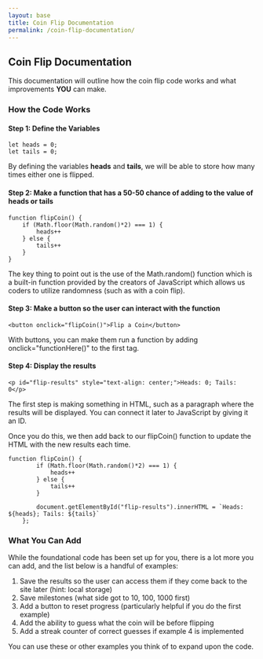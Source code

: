```yaml
---
layout: base
title: Coin Flip Documentation
permalink: /coin-flip-documentation/
---
```


## Coin Flip Documentation
This documentation will outline how the coin flip code works and what improvements **YOU** can make.


### How the Code Works

#### Step 1: Define the Variables
```
let heads = 0;
let tails = 0;
```

By defining the variables **heads** and **tails**, we will be able to store how many times either one is flipped.


#### Step 2: Make a function that has a 50-50 chance of adding to the value of heads or tails
```
function flipCoin() {
    if (Math.floor(Math.random()*2) === 1) {
        heads++
    } else {
        tails++
    }
}
```
The key thing to point out is the use of the Math.random() function which is a built-in function provided by the creators of JavaScript which allows us coders to utilize randomness (such as with a coin flip).


#### Step 3: Make a button so the user can interact with the function
```
<button onclick="flipCoin()">Flip a Coin</button>
```
With buttons, you can make them run a function by adding onclick="functionHere()" to the first tag.

#### Step 4: Display the results

```
<p id="flip-results" style="text-align: center;">Heads: 0; Tails: 0</p>
```

The first step is making something in HTML, such as a paragraph where the results will be displayed. You can connect it later to JavaScript by giving it an ID.

Once you do this, we then add back to our flipCoin() function to update the HTML with the new results each time.

```
function flipCoin() {
        if (Math.floor(Math.random()*2) === 1) {
            heads++
        } else {
            tails++
        }

        document.getElementById("flip-results").innerHTML = `Heads: ${heads}; Tails: ${tails}`
    };
```


### What You Can Add
While the foundational code has been set up for you, there is a lot more you can add, and the list below is a handful of examples:
1. Save the results so the user can access them if they come back to the site later (hint: local storage)
2. Save milestones (what side got to 10, 100, 1000 first)
3. Add a button to reset progress (particularly helpful if you do the first example)
4. Add the ability to guess what the coin will be before flipping
5. Add a streak counter of correct guesses if example 4 is implemented

You can use these or other examples you think of to expand upon the code. 

